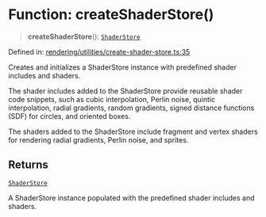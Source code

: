# Function: createShaderStore()

> **createShaderStore**(): [`ShaderStore`](../classes/ShaderStore.md)

Defined in: [rendering/utilities/create-shader-store.ts:35](https://github.com/Forge-Game-Engine/Forge/blob/7b95769650b59c5ba12aa490e41717344ca6bf1e/src/rendering/utilities/create-shader-store.ts#L35)

Creates and initializes a ShaderStore instance with predefined shader includes and shaders.

The shader includes added to the ShaderStore provide reusable shader code snippets, such as
cubic interpolation, Perlin noise, quintic interpolation, radial gradients, random gradients,
signed distance functions (SDF) for circles, and oriented boxes.

The shaders added to the ShaderStore include fragment and vertex shaders for rendering
radial gradients, Perlin noise, and sprites.

## Returns

[`ShaderStore`](../classes/ShaderStore.md)

A ShaderStore instance populated with the predefined shader includes
and shaders.
